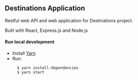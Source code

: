 ## Destinations Application

Restful web API and web application for Destinations project.

Built with React, Express.js and Node.js

#### Run local development

- Install [Yarn](https://yarnpkg.com/lang/en/docs/install/#mac-stable)
- Run:
  ```
    $ yarn install-dependencies
    $ yarn start
  ```
